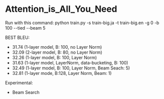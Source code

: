 # Attention_is_All_You_Need

Run with this command:
python train.py -s train-big.ja -t train-big.en -g 0 -b 100 --tied --beam 5


BEST BLEU:
- 31.74 (1-layer model, B: 100, no Layer Norm)
- 32.09 (2-layer model, B: 80, no Layer Norm)
- 32.26 (1-layer model, B: 100, Layer Norm)
- 31.63 (1-layer model, LayerNorm, data-bucketing, B: 100)
- 32.49 (1-layer model, B: 100, Layer Norm, Beam Seach: 5)
- 32.81 (1-layer mode, B:128, Layer Norm, Beam: 1)

Experimental:
- Beam Search